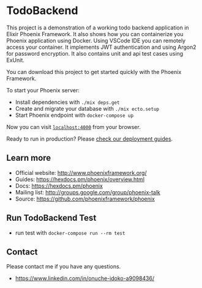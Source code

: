 # TodoBackend

This project is a demonstration of a working todo backend application in Elixir Phoenix Framework. It also shows how you can containerize you Phoenix application using Docker. Using VSCode IDE you can remotely access your container. It implements JWT authentication and using Argon2 for password encryption. It also contains unit and api test cases using ExUnit.

You can download this project to get started quickly with the Phoenix Framework.

To start your Phoenix server:

  * Install dependencies with `./mix deps.get`
  * Create and migrate your database with `./mix ecto.setup`
  * Start Phoenix endpoint with `docker-compose up`

Now you can visit [`localhost:4000`](http://localhost:4000) from your browser.

Ready to run in production? Please [check our deployment guides](https://hexdocs.pm/phoenix/deployment.html).

## Learn more

  * Official website: http://www.phoenixframework.org/
  * Guides: https://hexdocs.pm/phoenix/overview.html
  * Docs: https://hexdocs.pm/phoenix
  * Mailing list: http://groups.google.com/group/phoenix-talk
  * Source: https://github.com/phoenixframework/phoenix

## Run TodoBackend Test
  * run test with `docker-compose run --rm test`

## Contact
Please contact me if you have any questions.
  * https://www.linkedin.com/in/onuche-idoko-a9098436/
